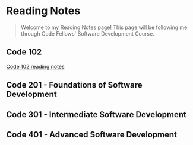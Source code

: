 # Reading Notes

>Welcome to my Reading Notes page! This page will be following me through Code Fellows' Software Development Course. 

## Code 102
[Code 102 reading notes](https://lindseyshepard.github.io/learning-journal-repo/)


## Code 201 - Foundations of Software Development

## Code 301 - Intermediate Software Development

## Code 401 - Advanced Software Development
